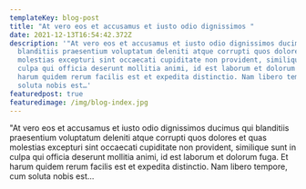 ```yaml
---
templateKey: blog-post
title: "At vero eos et accusamus et iusto odio dignissimos "
date: 2021-12-13T16:54:42.372Z
description: '"At vero eos et accusamus et iusto odio dignissimos ducimus qui
  blanditiis praesentium voluptatum deleniti atque corrupti quos dolores et quas
  molestias excepturi sint occaecati cupiditate non provident, similique sunt in
  culpa qui officia deserunt mollitia animi, id est laborum et dolorum fuga. Et
  harum quidem rerum facilis est et expedita distinctio. Nam libero tempore, cum
  soluta nobis est…'
featuredpost: true
featuredimage: /img/blog-index.jpg
---
```

"At vero eos et accusamus et iusto odio dignissimos ducimus qui blanditiis praesentium voluptatum deleniti atque corrupti quos dolores et quas molestias excepturi sint occaecati cupiditate non provident, similique sunt in culpa qui officia deserunt mollitia animi, id est laborum et dolorum fuga. Et harum quidem rerum facilis est et expedita distinctio. Nam libero tempore, cum soluta nobis est…